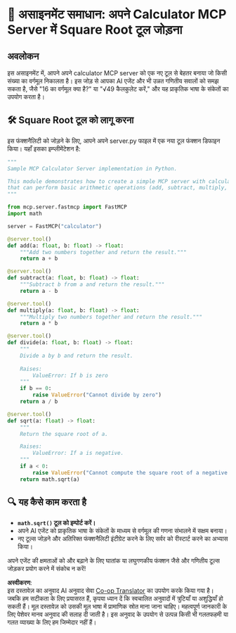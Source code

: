 <!--
CO_OP_TRANSLATOR_METADATA:
{
  "original_hash": "e9490aedc71f99bc774af57b207a7adb",
  "translation_date": "2025-06-12T22:32:06+00:00",
  "source_file": "03-GettingStarted/07-aitk/solution/README.md",
  "language_code": "hi"
}
-->
# 📘 असाइनमेंट समाधान: अपने Calculator MCP Server में Square Root टूल जोड़ना

## अवलोकन
इस असाइनमेंट में, आपने अपने calculator MCP server को एक नए टूल से बेहतर बनाया जो किसी संख्या का वर्गमूल निकालता है। इस जोड़ से आपका AI एजेंट और भी उन्नत गणितीय सवालों को समझ सकता है, जैसे "16 का वर्गमूल क्या है?" या "√49 कैलकुलेट करें," और यह प्राकृतिक भाषा के संकेतों का उपयोग करता है।

## 🛠️ Square Root टूल को लागू करना
इस फंक्शनैलिटी को जोड़ने के लिए, आपने अपने server.py फाइल में एक नया टूल फंक्शन डिफाइन किया। यहाँ इसका इम्प्लीमेंटेशन है:

```python
"""
Sample MCP Calculator Server implementation in Python.

This module demonstrates how to create a simple MCP server with calculator tools
that can perform basic arithmetic operations (add, subtract, multiply, divide).
"""

from mcp.server.fastmcp import FastMCP
import math

server = FastMCP("calculator")

@server.tool()
def add(a: float, b: float) -> float:
    """Add two numbers together and return the result."""
    return a + b

@server.tool()
def subtract(a: float, b: float) -> float:
    """Subtract b from a and return the result."""
    return a - b

@server.tool()
def multiply(a: float, b: float) -> float:
    """Multiply two numbers together and return the result."""
    return a * b

@server.tool()
def divide(a: float, b: float) -> float:
    """
    Divide a by b and return the result.
    
    Raises:
        ValueError: If b is zero
    """
    if b == 0:
        raise ValueError("Cannot divide by zero")
    return a / b

@server.tool()
def sqrt(a: float) -> float:
    """
    Return the square root of a.

    Raises:
        ValueError: If a is negative.
    """
    if a < 0:
        raise ValueError("Cannot compute the square root of a negative number.")
    return math.sqrt(a)
```

## 🔍 यह कैसे काम करता है

- **`math.sqrt()` टूल को इम्पोर्ट करें।**
- अपने AI एजेंट को प्राकृतिक भाषा के संकेतों के माध्यम से वर्गमूल की गणना संभालने में सक्षम बनाया।
- नए टूल्स जोड़ने और अतिरिक्त फंक्शनैलिटी इंटीग्रेट करने के लिए सर्वर को रीस्टार्ट करने का अभ्यास किया।

अपने एजेंट की क्षमताओं को और बढ़ाने के लिए घातांक या लघुगणकीय फंक्शन जैसे और गणितीय टूल्स जोड़कर प्रयोग करने में संकोच न करें!

**अस्वीकरण**:  
इस दस्तावेज़ का अनुवाद AI अनुवाद सेवा [Co-op Translator](https://github.com/Azure/co-op-translator) का उपयोग करके किया गया है। जबकि हम सटीकता के लिए प्रयासरत हैं, कृपया ध्यान दें कि स्वचालित अनुवादों में त्रुटियाँ या अशुद्धियाँ हो सकती हैं। मूल दस्तावेज़ को उसकी मूल भाषा में प्रामाणिक स्रोत माना जाना चाहिए। महत्वपूर्ण जानकारी के लिए पेशेवर मानव अनुवाद की सलाह दी जाती है। इस अनुवाद के उपयोग से उत्पन्न किसी भी गलतफहमी या गलत व्याख्या के लिए हम जिम्मेदार नहीं हैं।